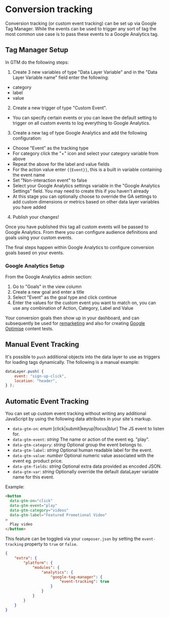 # Conversion tracking

Conversion tracking (or custom event tracking) can be set up via Google Tag Manager. While the events can be used to trigger any sort of tag the most common use case is to pass these events to a Google Analytics tag.

## Tag Manager Setup

In GTM do the following steps:

1. Create 3 new variables of type "Data Layer Variable" and in the "Data Layer Variable name" field enter the following:
  - category
  - label
  - value
2. Create a new trigger of type "Custom Event".
  - You can specify certain events or you can leave the default setting to trigger on all custom events to log everything to Google Analytics.
3. Create a new tag of type Google Analytics and add the following configuration:
  - Choose "Event" as the tracking type
  - For category click the "+" icon and select your category variable from above
  - Repeat the above for the label and value fields
  - For the action value enter `{{Event}}`, this is a built in variable containing the event name
  - Set "Non-interaction event" to false
  - Select your Google Analytics settings variable in the "Google Analytics Settings" field. You may need to create this if you haven't already
  - At this stage you can optionally choose to override the GA settings to add custom dimensions or metrics based on other data layer variables you have added
4. Publish your changes!

Once you have published this tag all custom events will be passed to Google Analytics. From there you can configure audience definitions and goals using your custom events.

The final steps happen within Google Analytics to configure conversion goals based on your events.

### Google Analytics Setup

From the Google Analytics admin section:

1. Go to "Goals" in the view column
2. Create a new goal and enter a title
3. Select "Event" as the goal type and click continue
4. Enter the values for the custom event you want to match on, you can use any combination of Action, Category, Label and Value

Your conversion goals then show up in your dashboard, and can subsequently be used for [remarketing](remarketing.md) and also for creating [Google Optimise](optimise.md) content tests.

## Manual Event Tracking

It's possible to `push` additional objects into the data layer to use as triggers for loading tags dynamically. The following is a manual example:

```js
dataLayer.push( {
	event: "sign-up-click",
	location: "header",
} );
```

## Automatic Event Tracking

You can set up custom event tracking without writing any additional JavaScript by using the following data attributes in your site's markup.

- `data-gtm-on`: _enum_ [click|submit|keyup|focus|blur] The JS event to listen for.
- `data-gtm-event`: _string_ The name or action of the event eg. "play".
- `data-gtm-category`: _string_ Optional group the event belongs to.
- `data-gtm-label`: _string_ Optional human readable label for the event.
- `data-gtm-value`: _number_ Optional numeric value associated with the event eg. product price.
- `data-gtm-fields`: _string_ Optional extra data provided as encoded JSON.
- `data-gtm-var`: _string_ Optionally override the default dataLayer variable name for this event.

Example:

```html
<button
  data-gtm-on="click"
  data-gtm-event="play"
  data-gtm-category="videos"
  data-gtm-label="Featured Promotional Video"
>
  Play video
</button>
```

This feature can be toggled via your `composer.json` by setting the `event-tracking` property to `true` or `false`.

```json
{
	"extra": {
		"platform": {
			"modules": {
				"analytics": {
					"google-tag-manager": {
						"event-tracking": true
					}
				}
			}
		}
	}
}
```
